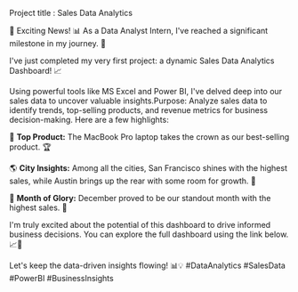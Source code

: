 
Project title : Sales Data Analytics

🚀 Exciting News! 📊 As a Data Analyst Intern, I've reached a significant milestone in my journey. 🎉

I've just completed my very first project: a dynamic Sales Data Analytics Dashboard! 📈

Using powerful tools like MS Excel and Power BI, I've delved deep into our sales data to uncover valuable insights.Purpose: Analyze sales data to identify trends, top-selling products, and revenue metrics for business decision-making. Here are a few highlights:

🌟 **Top Product:** The MacBook Pro laptop takes the crown as our best-selling product. 🏆

🌎 **City Insights:** Among all the cities, San Francisco shines with the highest sales, while Austin brings up the rear with some room for growth. 🌆

📅 **Month of Glory:** December proved to be our standout month with the highest sales. 🎄

I'm truly excited about the potential of this dashboard to drive informed business decisions. You can explore the full dashboard using the link below. 📈💼

Let's keep the data-driven insights flowing! 📊💡
#DataAnalytics #SalesData #PowerBI #BusinessInsights
